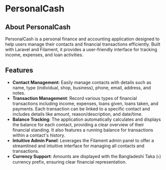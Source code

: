 # PersonalCash

## About PersonalCash

PersonalCash is a personal finance and accounting application designed to help users manage their contacts and financial transactions efficiently. Built with Laravel and Filament, it provides a user-friendly interface for tracking income, expenses, and loan activities.

## Features

-   **Contact Management**: Easily manage contacts with details such as name, type (individual, shop, business), phone, email, address, and notes.
-   **Transaction Management**: Record various types of financial transactions including income, expenses, loans given, loans taken, and payments. Each transaction can be linked to a specific contact and includes details like amount, reason/description, and date/time.
-   **Balance Tracking**: The application automatically calculates and displays the balance for each contact, providing a clear overview of their financial standing. It also features a running balance for transactions within a contact's history.
-   **Intuitive Admin Panel**: Leverages the Filament admin panel to offer a streamlined and intuitive interface for managing all contacts and transactions.
-   **Currency Support**: Amounts are displayed with the Bangladeshi Taka (৳) currency prefix, ensuring clear financial representation.

